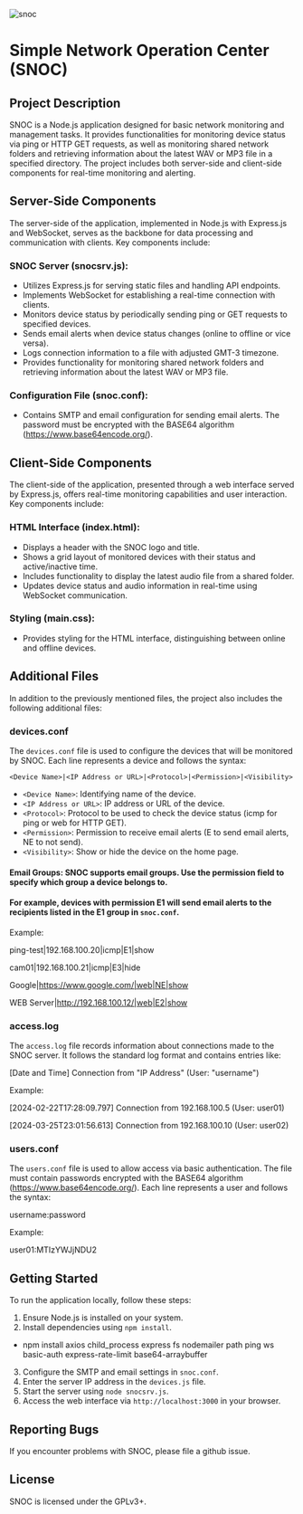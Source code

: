 
![snoc](https://github.com/roodrigoc/SNOC/assets/52783418/a6d50334-e521-4b06-8a64-5bb7e3bc716c)

# Simple Network Operation Center (SNOC)

## Project Description

SNOC is a Node.js application designed for basic network monitoring and management tasks. It provides functionalities for monitoring device status via ping or HTTP GET requests, as well as monitoring shared network folders and retrieving information about the latest WAV or MP3 file in a specified directory. The project includes both server-side and client-side components for real-time monitoring and alerting.

## Server-Side Components

The server-side of the application, implemented in Node.js with Express.js and WebSocket, serves as the backbone for data processing and communication with clients. Key components include:

### SNOC Server (snocsrv.js):
- Utilizes Express.js for serving static files and handling API endpoints.
- Implements WebSocket for establishing a real-time connection with clients.
- Monitors device status by periodically sending ping or GET requests to specified devices.
- Sends email alerts when device status changes (online to offline or vice versa).
- Logs connection information to a file with adjusted GMT-3 timezone.
- Provides functionality for monitoring shared network folders and retrieving information about the latest WAV or MP3 file.

### Configuration File (snoc.conf):
- Contains SMTP and email configuration for sending email alerts. The password must be encrypted with the BASE64 algorithm (https://www.base64encode.org/).

## Client-Side Components

The client-side of the application, presented through a web interface served by Express.js, offers real-time monitoring capabilities and user interaction. Key components include:

### HTML Interface (index.html):
- Displays a header with the SNOC logo and title.
- Shows a grid layout of monitored devices with their status and active/inactive time.
- Includes functionality to display the latest audio file from a shared folder.
- Updates device status and audio information in real-time using WebSocket communication.

### Styling (main.css):
- Provides styling for the HTML interface, distinguishing between online and offline devices.

## Additional Files

In addition to the previously mentioned files, the project also includes the following additional files:

### devices.conf

The `devices.conf` file is used to configure the devices that will be monitored by SNOC. Each line represents a device and follows the syntax:

`<Device Name>|<IP Address or URL>|<Protocol>|<Permission>|<Visibility>`

- `<Device Name>`: Identifying name of the device.
- `<IP Address or URL>`: IP address or URL of the device.
- `<Protocol>`: Protocol to be used to check the device status (icmp for ping or web for HTTP GET).
- `<Permission>`: Permission to receive email alerts (E to send email alerts, NE to not send).
- `<Visibility>`: Show or hide the device on the home page.

#### Email Groups: SNOC supports email groups. Use the permission field to specify which group a device belongs to. 
#### For example, devices with permission E1 will send email alerts to the recipients listed in the E1 group in `snoc.conf`.

Example:

ping-test|192.168.100.20|icmp|E1|show

cam01|192.168.100.21|icmp|E3|hide

Google|https://www.google.com/|web|NE|show

WEB Server|http://192.168.100.12/|web|E2|show



### access.log

The `access.log` file records information about connections made to the SNOC server. It follows the standard log format and contains entries like:

[Date and Time] Connection from "IP Address" (User: "username")

Example:

[2024-02-22T17:28:09.797] Connection from 192.168.100.5 (User: user01)

[2024-03-25T23:01:56.613] Connection from 192.168.100.10 (User: user02)



### users.conf

The `users.conf` file is used to allow access via basic authentication. The file must contain passwords encrypted with the BASE64 algorithm (https://www.base64encode.org/). Each line represents a user and
follows the syntax:


username:password

Example:

user01:MTIzYWJjNDU2



## Getting Started

To run the application locally, follow these steps:

1. Ensure Node.js is installed on your system.
2. Install dependencies using `npm install`.

- npm install axios child_process express fs nodemailer path ping ws basic-auth express-rate-limit base64-arraybuffer

3. Configure the SMTP and email settings in `snoc.conf`.
4. Enter the server IP address in the `devices.js` file.
5. Start the server using `node snocsrv.js`.
6. Access the web interface via `http://localhost:3000` in your browser.



## Reporting Bugs
If you encounter problems with SNOC, please file a github issue.

## License
SNOC is licensed under the GPLv3+.
